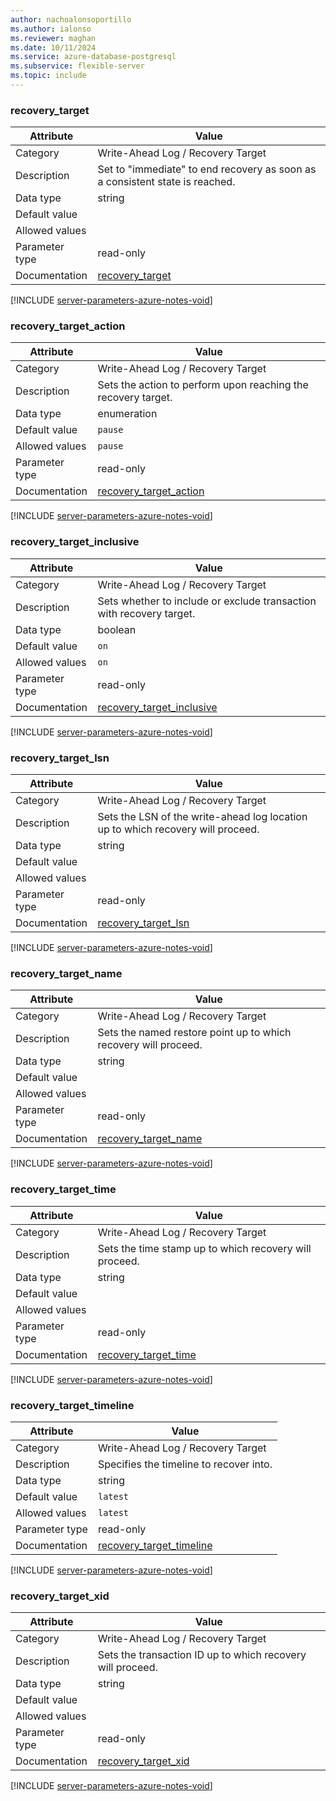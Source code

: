 ```yaml
---
author: nachoalonsoportillo
ms.author: ialonso
ms.reviewer: maghan
ms.date: 10/11/2024
ms.service: azure-database-postgresql
ms.subservice: flexible-server
ms.topic: include
---
```

### recovery_target

| Attribute      | Value                                                      |
|----------------|------------------------------------------------------------|
| Category       | Write-Ahead Log / Recovery Target |
| Description    | Set to \"immediate\" to end recovery as soon as a consistent state is reached.  |
| Data type      | string      |
| Default value  |               |
| Allowed values |                |
| Parameter type | read-only      |
| Documentation  | [recovery_target](https://www.postgresql.org/docs/14/runtime-config-wal.html#GUC-RECOVERY-TARGET)                     |


[!INCLUDE [server-parameters-azure-notes-void](./server-parameters-azure-notes-void.md)]



### recovery_target_action

| Attribute      | Value                                                      |
|----------------|------------------------------------------------------------|
| Category       | Write-Ahead Log / Recovery Target |
| Description    | Sets the action to perform upon reaching the recovery target.                   |
| Data type      | enumeration |
| Default value  | `pause`       |
| Allowed values | `pause`        |
| Parameter type | read-only      |
| Documentation  | [recovery_target_action](https://www.postgresql.org/docs/14/runtime-config-wal.html#GUC-RECOVERY-TARGET-ACTION)       |


[!INCLUDE [server-parameters-azure-notes-void](./server-parameters-azure-notes-void.md)]



### recovery_target_inclusive

| Attribute      | Value                                                      |
|----------------|------------------------------------------------------------|
| Category       | Write-Ahead Log / Recovery Target |
| Description    | Sets whether to include or exclude transaction with recovery target.            |
| Data type      | boolean     |
| Default value  | `on`          |
| Allowed values | `on`           |
| Parameter type | read-only      |
| Documentation  | [recovery_target_inclusive](https://www.postgresql.org/docs/14/runtime-config-wal.html#GUC-RECOVERY-TARGET-INCLUSIVE) |


[!INCLUDE [server-parameters-azure-notes-void](./server-parameters-azure-notes-void.md)]



### recovery_target_lsn

| Attribute      | Value                                                      |
|----------------|------------------------------------------------------------|
| Category       | Write-Ahead Log / Recovery Target |
| Description    | Sets the LSN of the write-ahead log location up to which recovery will proceed. |
| Data type      | string      |
| Default value  |               |
| Allowed values |                |
| Parameter type | read-only      |
| Documentation  | [recovery_target_lsn](https://www.postgresql.org/docs/14/runtime-config-wal.html#GUC-RECOVERY-TARGET-LSN)             |


[!INCLUDE [server-parameters-azure-notes-void](./server-parameters-azure-notes-void.md)]



### recovery_target_name

| Attribute      | Value                                                      |
|----------------|------------------------------------------------------------|
| Category       | Write-Ahead Log / Recovery Target |
| Description    | Sets the named restore point up to which recovery will proceed.                 |
| Data type      | string      |
| Default value  |               |
| Allowed values |                |
| Parameter type | read-only      |
| Documentation  | [recovery_target_name](https://www.postgresql.org/docs/14/runtime-config-wal.html#GUC-RECOVERY-TARGET-NAME)           |


[!INCLUDE [server-parameters-azure-notes-void](./server-parameters-azure-notes-void.md)]



### recovery_target_time

| Attribute      | Value                                                      |
|----------------|------------------------------------------------------------|
| Category       | Write-Ahead Log / Recovery Target |
| Description    | Sets the time stamp up to which recovery will proceed.                          |
| Data type      | string      |
| Default value  |               |
| Allowed values |                |
| Parameter type | read-only      |
| Documentation  | [recovery_target_time](https://www.postgresql.org/docs/14/runtime-config-wal.html#GUC-RECOVERY-TARGET-TIME)           |


[!INCLUDE [server-parameters-azure-notes-void](./server-parameters-azure-notes-void.md)]



### recovery_target_timeline

| Attribute      | Value                                                      |
|----------------|------------------------------------------------------------|
| Category       | Write-Ahead Log / Recovery Target |
| Description    | Specifies the timeline to recover into.                                         |
| Data type      | string      |
| Default value  | `latest`      |
| Allowed values | `latest`       |
| Parameter type | read-only      |
| Documentation  | [recovery_target_timeline](https://www.postgresql.org/docs/14/runtime-config-wal.html#GUC-RECOVERY-TARGET-TIMELINE)   |


[!INCLUDE [server-parameters-azure-notes-void](./server-parameters-azure-notes-void.md)]



### recovery_target_xid

| Attribute      | Value                                                      |
|----------------|------------------------------------------------------------|
| Category       | Write-Ahead Log / Recovery Target |
| Description    | Sets the transaction ID up to which recovery will proceed.                      |
| Data type      | string      |
| Default value  |               |
| Allowed values |                |
| Parameter type | read-only      |
| Documentation  | [recovery_target_xid](https://www.postgresql.org/docs/14/runtime-config-wal.html#GUC-RECOVERY-TARGET-XID)             |


[!INCLUDE [server-parameters-azure-notes-void](./server-parameters-azure-notes-void.md)]



